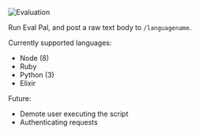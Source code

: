 ![Evaluation](https://lh3.googleusercontent.com/BE0WnU1pQZn26mks366OqGvisgvLh2GHT6AvsBA-dCot-cyWP0aapj2sStuyOh6rtjbNYvhrL3RL2U4=w1680-h873)

Run Eval Pal, and post a raw text body to `/languagename`.

Currently supported languages:
- Node (8)
- Ruby
- Python (3)
- Elixir

Future:
  - Demote user executing the script
  - Authenticating requests
